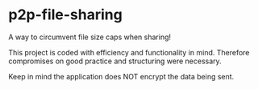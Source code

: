# p2p-file-sharing
A way to circumvent file size caps when sharing!

This project is coded with efficiency and functionality in mind. Therefore compromises on good practice and structuring were necessary.

Keep in mind the application does NOT encrypt the data being sent.

